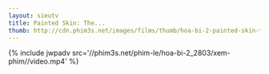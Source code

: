 ```yaml
---
layout: sieutv
title: Painted Skin: The...
thumb: http://cdn.phim3s.net/images/films/thumb/hoa-bi-2-painted-skin-the-resurrection-2012.jpg
---
```

{% include jwpadv src='//phim3s.net/phim-le/hoa-bi-2_2803/xem-phim//video.mp4' %}